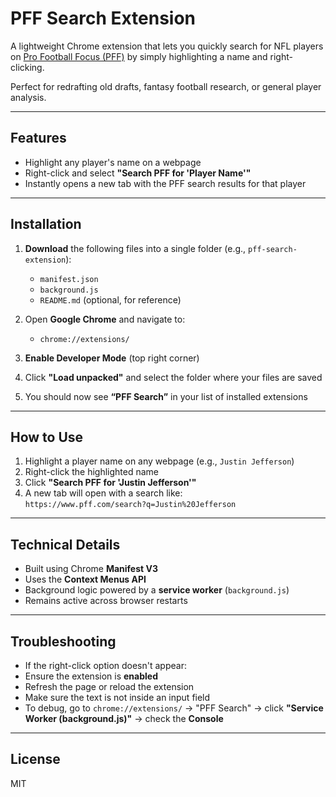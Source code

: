 # PFF Search Extension

A lightweight Chrome extension that lets you quickly search for NFL players on [Pro Football Focus (PFF)](https://www.pff.com) by simply highlighting a name and right-clicking.

Perfect for redrafting old drafts, fantasy football research, or general player analysis.

---

## Features

- Highlight any player's name on a webpage  
- Right-click and select **"Search PFF for 'Player Name'"**  
- Instantly opens a new tab with the PFF search results for that player  

---

## Installation

1. **Download** the following files into a single folder (e.g., `pff-search-extension`):  
   - `manifest.json`  
   - `background.js`  
   - `README.md` (optional, for reference)

2. Open **Google Chrome** and navigate to:
   - `chrome://extensions/`

3. **Enable Developer Mode** (top right corner)

4. Click **"Load unpacked"** and select the folder where your files are saved

5. You should now see **“PFF Search”** in your list of installed extensions

---

## How to Use

1. Highlight a player name on any webpage (e.g., `Justin Jefferson`)
2. Right-click the highlighted name
3. Click **"Search PFF for 'Justin Jefferson'"**
4. A new tab will open with a search like:  
`https://www.pff.com/search?q=Justin%20Jefferson`

---

## Technical Details

- Built using Chrome **Manifest V3**
- Uses the **Context Menus API**
- Background logic powered by a **service worker** (`background.js`)
- Remains active across browser restarts

---

## Troubleshooting

- If the right-click option doesn't appear:
- Ensure the extension is **enabled**
- Refresh the page or reload the extension
- Make sure the text is not inside an input field
- To debug, go to `chrome://extensions/` → "PFF Search" → click **"Service Worker (background.js)"** → check the **Console**

---

## License

MIT

